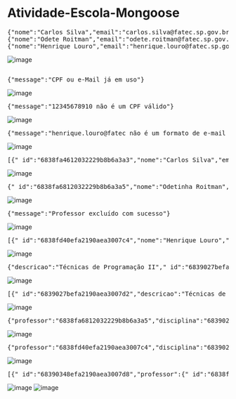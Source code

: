 ﻿# Atividade-Escola-Mongoose
<pre>
{"nome":"Carlos Silva","email":"carlos.silva@fatec.sp.gov.br","cpf":"63479695051","_id":"6838fa4612032229b8b6a3a3","__v":0}
{"nome":"Odete Roitman","email":"odete.roitman@fatec.sp.gov.br","cpf":"32082128016","_id":"6838fa6812032229b8b6a3a5","__v":0}
{"nome":"Henrique Louro","email":"henrique.louro@fatec.sp.gov.br","cpf":"07494812857","_id":"6838fd40efa2190aea3007c4","__v":0}
</pre>
![image](https://github.com/user-attachments/assets/a8fd0508-5da6-4d17-b88b-c494162bcaaa)

##

<pre>
{"message":"CPF ou e-Mail já em uso"}
</pre>
![image](https://github.com/user-attachments/assets/3372d30d-9c18-4248-832a-0406b3d51517)

<pre>
{"message":"12345678910 não é um CPF válido"}
</pre>
![image](https://github.com/user-attachments/assets/ceee371a-e17b-4c82-8bbe-79e542e7096b)

<pre>
{"message":"henrique.louro@fatec não é um formato de e-mail válido"}
</pre>
![image](https://github.com/user-attachments/assets/855c1689-0f9e-4120-a361-a4a80121fb0f)

<pre>
[{"_id":"6838fa4612032229b8b6a3a3","nome":"Carlos Silva","email":"carlos.silva@fatec.sp.gov.br","cpf":"63479695051","__v":0},{"_id":"6838fd40efa2190aea3007c4","nome":"Henrique Louro","email":"henrique.louro@fatec.sp.gov.br","cpf":"07494812857","__v":0},{"_id":"6838fa6812032229b8b6a3a5","nome":"Odete Roitman","email":"odete.roitman@fatec.sp.gov.br","cpf":"32082128016","__v":0}]
</pre>
![image](https://github.com/user-attachments/assets/e9787996-7d82-41f9-8c7e-8cec1cad757e)

<pre>
{"_id":"6838fa6812032229b8b6a3a5","nome":"Odetinha Roitman","email":"odetinha.roitman@fatec.sp.gov.br","cpf":"32082128016","__v":0}
</pre>
![image](https://github.com/user-attachments/assets/1042dcc8-ccc1-48df-bc94-fcb90bfeb3fd)

<pre>
{"message":"Professor excluído com sucesso"}
</pre>
![image](https://github.com/user-attachments/assets/c7f6eb6e-6956-4bc1-9ecc-244284e793e7)

<pre>
[{"_id":"6838fd40efa2190aea3007c4","nome":"Henrique Louro","email":"henrique.louro@fatec.sp.gov.br","cpf":"07494812857","__v":0},{"_id":"6838fa6812032229b8b6a3a5","nome":"Odetinha Roitman","email":"odetinha.roitman@fatec.sp.gov.br","cpf":"32082128016","__v":0}]
</pre>
![image](https://github.com/user-attachments/assets/13ee5e38-b1e7-4489-b62d-9fd8f35cb7ea)

<pre>
{"descricao":"Técnicas de Programação II","_id":"6839027befa2190aea3007d2","__v":0}
</pre>
![image](https://github.com/user-attachments/assets/f14738a3-d459-4808-a16b-aa050e47c7dc)

<pre>
[{"_id":"6839027befa2190aea3007d2","descricao":"Técnicas de Programação II","__v":0}]
</pre>
![image](https://github.com/user-attachments/assets/f495ecfa-9eaa-47e2-8af6-629624c240b0)

<pre>
{"professor":"6838fa6812032229b8b6a3a5","disciplina":"6839027befa2190aea3007d2","_id":"68390348efa2190aea3007d8","__v":0}
</pre>
![image](https://github.com/user-attachments/assets/1d360d71-8002-4403-a43b-584d8423a426)

<pre>
{"professor":"6838fd40efa2190aea3007c4","disciplina":"6839027befa2190aea3007d2","_id":"683906b8efa2190aea3007dc","__v":0}
</pre>
![image](https://github.com/user-attachments/assets/edb236e8-3134-47d2-b4c6-31a87ef0681d)

<pre>
[{"_id":"68390348efa2190aea3007d8","professor":{"_id":"6838fa6812032229b8b6a3a5","nome":"Odetinha Roitman","email":"odetinha.roitman@fatec.sp.gov.br","cpf":"32082128016","__v":0},"disciplina":{"_id":"6839027befa2190aea3007d2","descricao":"Técnicas de Programação II","__v":0}},{"_id":"683906b8efa2190aea3007dc","professor":{"_id":"6838fd40efa2190aea3007c4","nome":"Henrique Louro","email":"henrique.louro@fatec.sp.gov.br","cpf":"07494812857","__v":0},"disciplina":{"_id":"6839027befa2190aea3007d2","descricao":"Técnicas de Programação II","__v":0}}]
</pre>
![image](https://github.com/user-attachments/assets/c806db96-3634-4cc3-8f6a-f974f8652251)
![image](https://github.com/user-attachments/assets/6e09e880-35ec-4476-bdea-a09532eddf4d)


